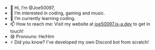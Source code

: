 - 👋 Hi, I’m @Joe50097,
- 👀 I’m interested in coding, gaming and music.
- 🌱 I’m currently learning coding.
- 📫 How to reach me: Visit my website at [joe50097.is-a.dev](https://joe50097.is-a.dev/) to get in touch!
- 😄 Pronouns: He/Him
- ⚡ Did you know? I've developed my own Discord bot from scratch!
